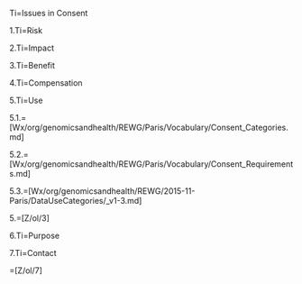Ti=Issues in Consent

1.Ti=Risk

2.Ti=Impact

3.Ti=Benefit

4.Ti=Compensation

5.Ti=Use

5.1.=[Wx/org/genomicsandhealth/REWG/Paris/Vocabulary/Consent_Categories.md]

5.2.=[Wx/org/genomicsandhealth/REWG/Paris/Vocabulary/Consent_Requirements.md]

5.3.=[Wx/org/genomicsandhealth/REWG/2015-11-Paris/DataUseCategories/_v1-3.md]

5.=[Z/ol/3]

6.Ti=Purpose

7.Ti=Contact

=[Z/ol/7]